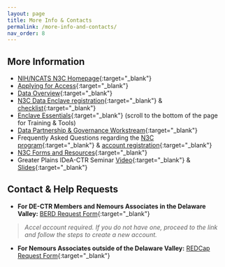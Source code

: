 ```yaml
---
layout: page
title: More Info & Contacts
permalink: /more-info-and-contacts/
nav_order: 8
---
```


## More Information
* [NIH/NCATS N3C Homepage](https://ncats.nih.gov/n3c "NCATS Website"){:target="_blank"}
* [Applying for Access](https://ncats.nih.gov/n3c/about/applying-for-access){:target="_blank"}
* [Data Overview](https://ncats.nih.gov/n3c/about/data-overview){:target="_blank"}
* [N3C Data Enclave registration](https://labs.cd2h.org/registration/){:target="_blank"} & [checklist](https://covid-test.cd2h.org/Enclave_Registration_Checklist){:target="_blank"}
* [Enclave Essentials](https://covid.cd2h.org/N3C_data_enclave){:target="_blank"} (scroll to the bottom of the page for Training & Tools)
* [Data Partnership & Governance Workstream](https://covid.cd2h.org/N3C_governance){:target="_blank"}
* Frequently Asked Questions regarding the [N3C program](https://ncats.nih.gov/n3c/about/program-faq){:target="_blank"} & [account registration](https://covid.cd2h.org/FAQs){:target="_blank"}
* [N3C Forms and Resources](https://ncats.nih.gov/n3c/resources){:target="_blank"}
* Greater Plains IDeA-CTR Seminar [Video](https://echo360.org/media/61abb402-4478-4a16-9eed-0471894c34d2/public){:target="_blank"} & [Slides](https://docs.google.com/presentation/d/1nlE3siDjFiBGr8qigCsAXDG0HVgXj7MgXAe42sYwKpk/edit#slide=id.g82b3b45e56_0_107){:target="_blank"}

## Contact & Help Requests
* __For DE-CTR Members and Nemours Associates in the Delaware Valley:__ [BERD Request Form](https://apps.de-ctr.org/dash/apps/biostat){:target="_blank"}
> *Accel account required. If you do not have one, proceed to the link and follow the steps to create a new account.*

* __For Nemours Associates outside of the Delaware Valley:__ [REDCap Request Form](https://apps.nemoursresearch.org/redcap/surveys/?s=KREXTXXR73){:target="_blank"}
